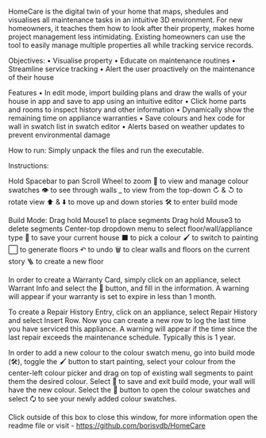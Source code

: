 HomeCare is the digital twin of your home that maps, shedules and visualises all maintenance tasks in an intuitive 3D environment.
For new homeowners, it teaches them how to look after their property, makes home project management less intimidating.
Existing homeowners can use the tool to easily manage multiple properties all while tracking service records.

Objectives:
    • Visualise property
    • Educate on maintenance routines
    • Streamline service tracking
    • Alert the user proactively on the maintenance of their house

Features
    • In edit mode, import building plans and draw the walls of your house in app and save to app using an intuitive editor
    • Click home parts and rooms to inspect history and other information
    • Dynamically show the remaining time on appliance warranties
    • Save colours and hex code for wall in swatch list in swatch editor
    • Alerts based on weather updates to prevent environmental damage

How to run:
    Simply unpack the files and run the executable.

Instructions:

Hold Spacebar to pan
Scroll Wheel to zoom
🎨 to view and manage colour swatches
👁️ to see through walls
 _ to view from the top-down
↻ & ↺ to rotate view
⬆️ & ⬇️ to move up and down stories
🛠️ to enter build mode

Build Mode:
	Drag hold Mouse1 to place segments
	Drag hold Mouse3 to delete segments
	Center-top dropdown menu to select floor/wall/appliance type
	💾 to save your current house
	⬛ to pick a colour
	🖌️ to switch to painting
	⬜ to generate floors
	↶ to undo
	🗑️ to clear walls and floors on the current story
	🪜 to create a new floor

In order to create a Warranty Card, simply click on an appliance, select Warrant Info and select the 📝 button, and fill in the  information. A warning will appear if your warranty is set to expire in less than 1 month.

To create a Repair History Entry, click on an appliance, select Repair History and select Insert Row. Now you can create a new row to log the last time you have serviced this appliance. A warning will appear if the time since the last repair exceeds the maintenance schedule. Typically this is 1 year.

In order to add a new colour to the colour swatch menu, go into build mode (🛠️), toggle the 🖌️ button to start painting, select your colour from the center-left colour picker and drag on top of existing wall segments to paint them the desired colour.
Select 💾 to save and exit build mode, your wall will have the new colour. Select the 🎨 button to open the colour swatches and select 🗘 to see your newly added colour swatches. 

Click outside of this box to close this window, for more information open the readme file or visit - https://github.com/borisvdb/HomeCare
